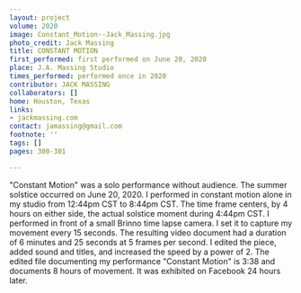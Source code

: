 ```yaml
---
layout: project
volume: 2020
image: Constant_Motion--Jack_Massing.jpg
photo_credit: Jack Massing
title: CONSTANT MOTION
first_performed: first performed on June 20, 2020
place: J.A. Massing Studio
times_performed: performed once in 2020
contributor: JACK MASSING
collaborators: []
home: Houston, Texas
links:
- jackmassing.com
contact: jamassing@gmail.com
footnote: ''
tags: []
pages: 300-301

---
```


"Constant Motion" was a solo performance without audience. The summer solstice occurred on June 20, 2020. I performed in constant motion alone in my studio from 12:44pm CST to 8:44pm CST. The time frame centers, by 4 hours on either side, the actual solstice moment during 4:44pm CST. I performed in front of a small Brinno time lapse camera. I set it to capture my movement every 15 seconds. The resulting video document had a duration of 6 minutes and 25 seconds at 5 frames per second. I edited the piece, added sound and titles, and increased the speed by a power of 2. The edited file documenting my performance "Constant Motion" is 3:38 and documents 8 hours of movement. It was exhibited on Facebook 24 hours later.
